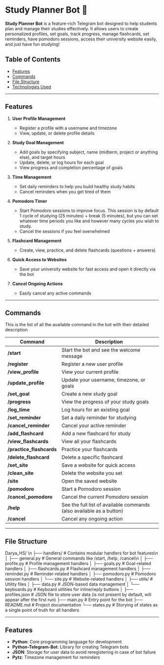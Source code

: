 # Study Planner Bot 🤖

**Study Planner Bot** is a feature-rich Telegram bot designed to help students plan and manage their studies effectively. It allows users to create personalized profiles, set goals, track progress, manage flashcards, set reminders, have pomodoro sessions, access their university website easily, and just have fun studying!

## Table of Contents

- [Features](#features)
- [Commands](#commands)
- [File Structure](#file-structure)
- [Technologies Used](#technologies-used)

---

## Features

1. **User Profile Management**  
   - Register a profile with a username and timezone  
   - View, update, or delete profile details

2. **Study Goal Management**  
   - Add goals by specifying subject, name (midterm, project or anything else), and target hours  
   - Update, delete, or log hours for each goal  
   - View progress and completion percentage of goals

3. **Time Management**  
   - Set daily reminders to help you build healthy study habits 
   - Cancel reminders when you get tired of them

4. **Pomodoro Timer**  
   - Start Pomodoro sessions to improve focus. This session is by default 1 cycle of studying (25 minutes) + break (5 minutes), but you can set whatever time periods you like and however many cycles you wish to study. 
   - Cancel the sessions if you feel overwhelmed

5. **Flashcard Management**  
   - Create, view, practice, and delete flashcards (questions + answers)

6. **Quick Access to Websites**  
   - Save your university website for fast access and open it directly via the bot

7. **Cancel Ongoing Actions**  
   - Easily cancel any active commands

---

## Commands
This is the list of all the available command in the bot with their detailed description

| Command               | Description                                                                 |
|-----------------------|-----------------------------------------------------------------------------|
| **/start**            | Start the bot and see the welcome message                                 |
| **/register**         | Register a new user profile                                               |
| **/view_profile**     | View your current profile                                                 |
| **/update_profile**   | Update your username, timezone, or goals                                  |
| **/set_goal**         | Create a new study goal                                                   |
| **/progress**         | View the progress of your study goals                                     |
| **/log_time**         | Log hours for an existing goal                                            |
| **/set_reminder**     | Set a daily reminder for studying                                         |
| **/cancel_reminder**  | Cancel your active reminder                                               |
| **/add_flashcard**    | Add a new flashcard for study                                             |
| **/view_flashcards**  | View all your flashcards                                                  |
| **/practice_flashcards** | Practice your flashcards                                               |
| **/delete_flashcard** | Delete a specific flashcard                                               |
| **/set_site**         | Save a website for quick access                                           |
| **/clean_site**         | Delete the website you set                                              |
| **/site**             | Open the saved website                                                   |
| **/pomodoro**         | Start a Pomodoro session                                                 |
| **/cancel_pomodoro**  | Cancel the current Pomodoro session                                       |
| **/help**             | See the full list of available commands (also available as a button)      |
| **/cancel**           | Cancel any ongoing action                                                |

---

## File Structure

Darya_HS/
\n
├── handlers/                   # Contains modular handlers for bot features\n
│   ├── general.py              # General commands like /start, /help, /cancel\n
│   ├── profile.py              # Profile management handlers
│   ├── goals.py                # Goal-related handlers
│   ├── flashcards.py           # Flashcard management handlers
│   ├── reminder.py             # Reminder-related handlers
│   ├── pomodoro.py             # Pomodoro session handlers
│   └── site.py                 # Website-related handlers
│
├── utils/                      # Utility files
│   ├── data.py                 # JSON-based data management
│   └── keyboards.py            # Keyboard utilities for inline/reply buttons
│
├── profiles.json               # JSON file to store user data (is not present by default, will appear after the first run)
├── main.py                     # Entry point for the bot
├── README.md                   # Project documentation
└── states.py                   # Storying of states as a single point of truth for all handlers

---

## Features
- **Python**: Core programming language for development
- **Python-Telegram-Bot**: Library for creating Telegram bots
- **JSON**: Storage for user data to avoid reregistering in case of bot failure
- **Pytz**: Timezone management for reminders